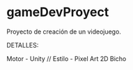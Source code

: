 # gameDevProyect

Proyecto de creación de un videojuego.

DETALLES:

Motor - Unity //
Estilo - Pixel Art 2D
Bicho
